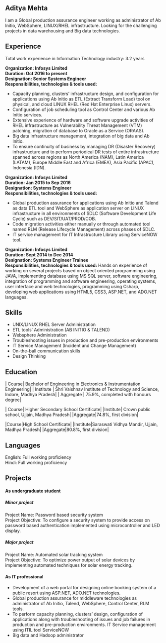 ## Aditya Mehta

I am a Global production assurance engineer working as administrator of Ab Initio, WebSphere, LINUX/RHEL infrastructure. Looking for the challenging projects in data warehousing and Big data technologies.

## Experience

Total work experience in Information Technology industry: 3.2 years

**Organization: Infosys Limited** <br />
**Duration: Oct 2016 to present** <br />
**Designation: Senior Systems Engineer** <br />
**Responsibilities, technologies & tools used:** <br />
* Capacity planning, clusters’ infrastructure design, and configuration for applications using Ab Initio as ETL (Extract Transform Load) tool on physical, and cloud LINUX RHEL (Red Hat Enterprise Linux) servers.<br />
* Configuration of job scheduling tool as Control Center and various Ab Initio services.<br />
* Extensive experience of hardware and software upgrade activities of RHEL infrastructure as Vulnerability Threat Management (VTM) patching, migration of database to Oracle as a Service (ORAAS).<br />
* Big data infrastructure management, integration of big data and Ab Initio.<br />
* To ensure continuity of business by managing DR (Disaster Recovery) infrastructure and to perform periodical DR tests of entire infrastructure spanned across regions as North America (NAM), Latin America (LATAM), Europe Middle East and Africa (EMEA), Asia Pacific (APAC), Indonesia (IDN). <br />

**Organization: Infosys Limited** <br />
**Duration: Jan 2015 to Sep 2016** <br />
**Designation: Systems Engineer** <br />
**Responsibilities, technologies & tools used:**
* Global production assurance for applications using Ab Initio and Talend as data ETL tool and WebSphere as application server on LINUX infrastructure in all environments of SDLC (Software Development Life Cycle) such as DEV/SIT/UAT/PROD/COB.<br />
* Code migration activities either manually or through automated tool named RLM (Release Lifecycle Management) across phases of SDLC.<br />
* IT service management for IT Infrastructure Library using ServiceNOW tool. <br />

**Organization: Infosys Limited** <br />
**Duration: Sept 2014 to Dec 2014** <br />
**Designation: Systems Engineer Trainee** <br />
**Responsibilities, technologies & tools used:**
Hands on experience of working on several projects based on object oriented programming using JAVA, implementing database using MS SQL server, software engineering, integration of programming and software engineering, operating systems, user interface and web technologies, programming using Csharp, developing web applications using HTML5, CSS3, ASP.NET, and ADO.NET languages.


## Skills

* UNIX/LINUX RHEL Server Administration <br />
* ETL tools’ Administration (AB INITIO & TALEND)
* Websphere Administration <br />
* Troubleshooting issues in production and pre-production environments <br />
* IT Service Management (Incident and Change Management) <br />
* On-the-ball communication skills<br />
* Design Thinking <br />

## Education

| Course| Bachelor of Engineering in Electronics & Instrumentation Engineering|
| Institute | Shri Vaishnav Institute of Technology and Science, Indore, Madhya Pradesh|
| Aggregate | 75.9%, completed with honours degree|

| Course| Higher Secondary School Certificate|
|Institute| Crown public school, Ujjain, Madhya Pradesh|
|Aggregate|74.8%, first division|

|Course|High School Certificate|
|Institute|Saraswati Vidhya Mandir, Ujjain, Madhya Pradesh|
|Aggregate|80.8%, first division|

## Languages
English: Full working proficiency<br />
Hindi: Full working proficiency

## Projects
#### As undergraduate student
##### Minor project 
Project Name: Password based security system<br />
Project Objective: To configure a security system to provide access on password based authentication implemented using microcontroller and LED display.

##### Major project 
Project Name: Automated solar tracking system<br />
Project Objective: To optimize power output of solar devices by implementing automated techniques for solar energy tracking.

#### As IT professional
* Development of a web portal for designing online booking system of a public resort using ASP.NET, ADO.NET technologies.
* Global production assurance for middleware technologies as administrator of Ab Initio, Talend, WebSphere, Control Center, RLM tools.
* To perform capacity planning, clusters’ design, configuration of applications along with troubleshooting of issues and job failures in production and pre-production environments. IT Service management using ITIL tool ServiceNOW
* Big data and Hadoop administrator

